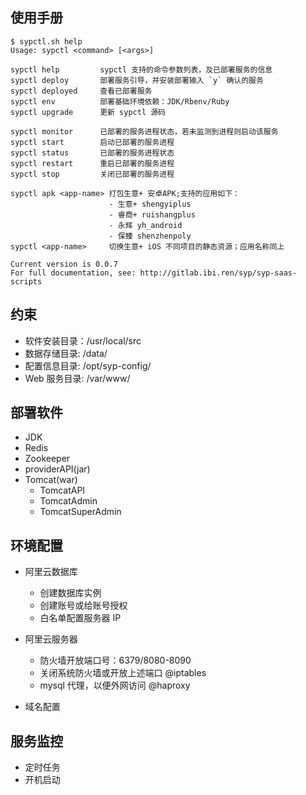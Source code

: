 ## 使用手册

```
$ sypctl.sh help
Usage: sypctl <command> [<args>]

sypctl help         sypctl 支持的命令参数列表，及已部署服务的信息
sypctl deploy       部署服务引导，并安装部署输入 `y` 确认的服务
sypctl deployed     查看已部署服务
sypctl env          部署基础环境依赖：JDK/Rbenv/Ruby
sypctl upgrade      更新 sypctl 源码

sypctl monitor      已部署的服务进程状态，若未监测到进程则启动该服务
sypctl start        启动已部署的服务进程
sypctl status       已部署的服务进程状态
sypctl restart      重启已部署的服务进程
sypctl stop         关闭已部署的服务进程

sypctl apk <app-name> 打包生意+ 安卓APK;支持的应用如下：
                      - 生意+ shengyiplus
                      - 睿商+ ruishangplus
                      - 永辉 yh_android
                      - 保臻 shenzhenpoly
sypctl <app-name>     切换生意+ iOS 不同项目的静态资源；应用名称同上

Current version is 0.0.7
For full documentation, see: http://gitlab.ibi.ren/syp/syp-saas-scripts
```

## 约束

- 软件安装目录：/usr/local/src
- 数据存储目录: /data/
- 配置信息目录: /opt/syp-config/
- Web 服务目录: /var/www/

## 部署软件

- JDK
- Redis
- Zookeeper
- providerAPI(jar)
- Tomcat(war)
    - TomcatAPI
    - TomcatAdmin
    - TomcatSuperAdmin

## 环境配置

- 阿里云数据库
    - 创建数据库实例
    - 创建账号或给账号授权
    - 白名单配置服务器 IP
    
- 阿里云服务器
    - 防火墙开放端口号：6379/8080-8090
    - 关闭系统防火墙或开放上述端口 @iptables 
    - mysql 代理，以便外网访问 @haproxy

- 域名配置

## 服务监控

- 定时任务
- 开机启动

